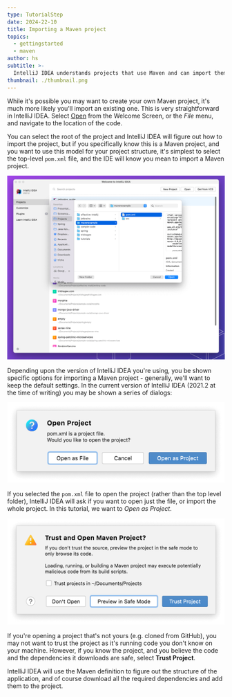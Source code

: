 ```yaml
---
type: TutorialStep
date: 2024-22-10
title: Importing a Maven project
topics:
  - gettingstarted
  - maven
author: hs
subtitle: >-
  IntelliJ IDEA understands projects that use Maven and can import them with minimal configuration.
thumbnail: ./thumbnail.png
---
```


While it's possible you may want to create your own Maven project, it's much more likely you'll import an existing one. This is very straightforward in IntelliJ IDEA. Select [Open](https://www.jetbrains.com/help/idea/import-project-or-module-wizard.html#open-project) from the Welcome Screen, or the _File_ menu, and navigate to the location of the code.

You can select the root of the project and IntelliJ IDEA will figure out how to import the project, but if you specifically know this is a Maven project, and you want to use this model for your project structure, it's simplest to select the top-level `pom.xml` file, and the IDE will know you mean to import a Maven project.

![Open](open.png)

Depending upon the version of IntelliJ IDEA you're using, you be shown specific options for importing a Maven project - generally, we'll want to keep the default settings. In the current version of IntelliJ IDEA (2021.2 at the time of writing) you may be shown a series of dialogs:

![Open as Project](open-as-project.png)

If you selected the `pom.xml` file to open the project (rather than the top level folder), IntelliJ IDEA will ask if you want to open just the file, or import the whole project. In this tutorial, we want to _Open as Project_.

![Trust Project](trust-project.png)

If you're opening a project that's not yours (e.g. cloned from GitHub), you may not want to trust the project as it's running code you don't know on your machine. However, if you know the project, and you believe the code and the dependencies it downloads are safe, select **Trust Project**.

IntelliJ IDEA will use the Maven definition to figure out the structure of the application, and of course download all the required dependencies and add them to the project.
